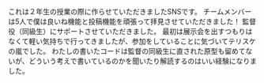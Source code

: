 これは２年生の授業の際に作らせていただきましたSNSです。
チームメンバーは5人で僕は良いね機能と投稿機能を頑張って拝見させていただきました！
監督役（同級生）にサポートさせていただきました。
最初は展示会を出すつもりはなくて軽い気持ちで行ってきましたが、参加をしていることに気づいてテリスケの嵐でした。
わたしの書いたコードは監督の同級生に直された原型も留めてないが、どういう考えで書いているのかを聞いたり解読するのはいい経験になりました。
